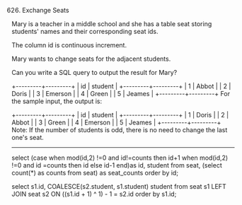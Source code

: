626. Exchange Seats

Mary is a teacher in a middle school and she has a table seat storing students' names and their corresponding seat ids.

The column id is continuous increment.
 

Mary wants to change seats for the adjacent students.
 

Can you write a SQL query to output the result for Mary?
 

+---------+---------+
|    id   | student |
+---------+---------+
|    1    | Abbot   |
|    2    | Doris   |
|    3    | Emerson |
|    4    | Green   |
|    5    | Jeames  |
+---------+---------+
For the sample input, the output is:
 

+---------+---------+
|    id   | student |
+---------+---------+
|    1    | Doris   |
|    2    | Abbot   |
|    3    | Green   |
|    4    | Emerson |
|    5    | Jeames  |
+---------+---------+
Note:
If the number of students is odd, there is no need to change the last one's seat.

------------------------------------------------------------------------------------------------

select (case
      when mod(id,2) !=0 and id!=counts then id+1
      when mod(id,2) !=0 and id =counts then id
      else id-1 end)as id, 
      student
from seat, (select count(*) as counts from seat) as seat_counts
order by id;

select
    s1.id, COALESCE(s2.student, s1.student) student
from
    seat s1
        LEFT JOIN
    seat s2 ON ((s1.id + 1) ^ 1) - 1 = s2.id
order by s1.id;
